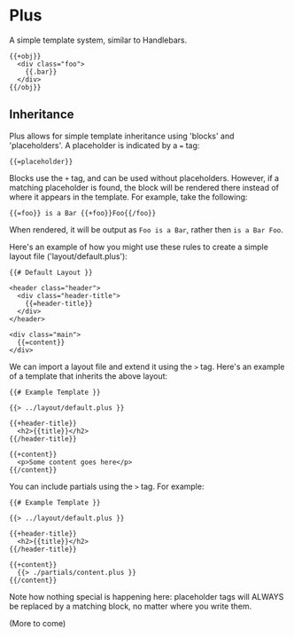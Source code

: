 Plus
====

A simple template system, similar to Handlebars.

```
{{+obj}}
  <div class="foo">
    {{.bar}}
  </div>
{{/obj}}
```

Inheritance
-----------
Plus allows for simple template inheritance using 'blocks' and 'placeholders'. 
A placeholder is indicated by a `=` tag:

```
{{=placeholder}}
```

Blocks use the `+` tag, and can be used without placeholders. However, if
a matching placeholder is found, the block will be rendered there
instead of where it appears in the template. For example, take the following:

```
{{=foo}} is a Bar {{+foo}}Foo{{/foo}}
```

When rendered, it will be output as `Foo is a Bar`, rather then `is a Bar Foo`.

Here's an example of how you might use these rules to create a
simple layout file ('layout/default.plus'):

```
{{# Default Layout }}

<header class="header">
  <div class="header-title">
    {{=header-title}}
  </div>
</header>

<div class="main">
  {{=content}}
</div>
```

We can import a layout file and extend it using the `>` tag. Here's an example of
a template that inherits the above layout:

```
{{# Example Template }}

{{> ../layout/default.plus }}

{{+header-title}}
  <h2>{{title}}</h2>
{{/header-title}}

{{+content}}
  <p>Some content goes here</p>
{{/content}}
```

You can include partials using the `>` tag. For example:

```
{{# Example Template }}

{{> ../layout/default.plus }}

{{+header-title}}
  <h2>{{title}}</h2>
{{/header-title}}

{{+content}}
  {{> ./partials/content.plus }}
{{/content}}
```

Note how nothing special is happening here: placeholder tags will ALWAYS
be replaced by a matching block, no matter where you write them.

(More to come)
